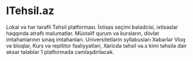 # ITehsil.az
Lokal və hər tərəfli Təhsil platforması. İxtisas seçimi bələdcisi, ixtisaslar haqqında ətraflı məlumatlar. Müxtəlif qurum və kursların, dövlət imtahanlarının sınaq imtahanları. Universitetlərin syllabusları Xəbərlər Vloq və bloqlar, Kurs və repititor fəaliyyətləri, Xaricdə təhsil və.s kimi təhsilə dair əksər tələblər 1 platformada cəmləşdiriləcək.
